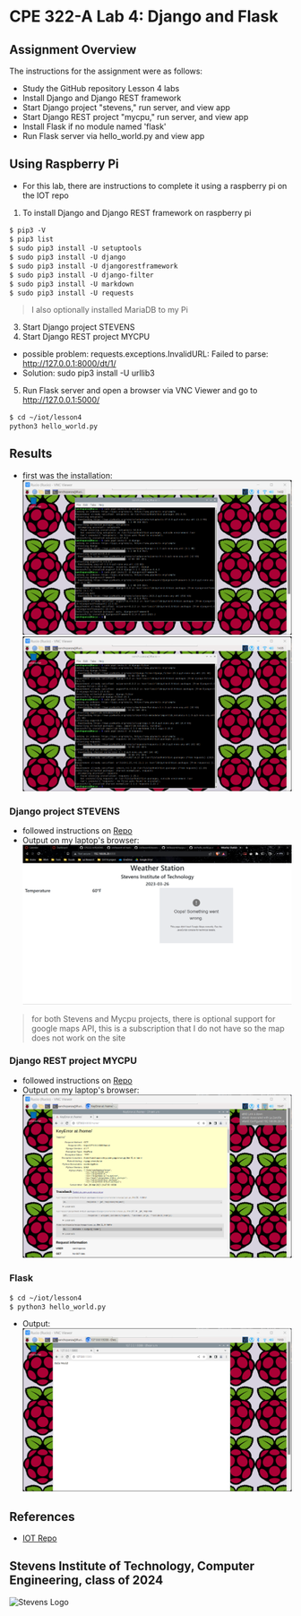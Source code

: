 # CPE 322-A Lab 4: Django and Flask

## Assignment Overview 
The instructions for the assignment were as follows:
* Study the GitHub repository Lesson 4 labs
* Install Django and Django REST framework
* Start Django project "stevens," run server, and view app
* Start Django REST project "mycpu," run server, and view app
* Install Flask if no module named 'flask'
* Run Flask server via hello_world.py and view app

## Using Raspberry Pi 
* For this lab, there are instructions to complete it using a raspberry pi on the IOT repo
1. To install Django and Django REST framework on raspberry pi
~~~
$ pip3 -V
$ pip3 list
$ sudo pip3 install -U setuptools
$ sudo pip3 install -U django
$ sudo pip3 install -U djangorestframework
$ sudo pip3 install -U django-filter
$ sudo pip3 install -U markdown
$ sudo pip3 install -U requests
~~~
> I also optionally installed MariaDB to my Pi

3. Start Django project STEVENS
4. Start Django REST project MYCPU
* possible problem: requests.exceptions.InvalidURL: Failed to parse: http://127.0.0.1:8000/dt/1/
* Solution: sudo pip3 install -U urllib3
5. Run Flask server and open a browser via VNC Viewer and go to http://127.0.0.1:5000/
~~~
$ cd ~/iot/lesson4
python3 hello_world.py
~~~

## Results
* first was the installation:
![intallation1](installation1.png)
![installation2](installation2.png)
### Django project STEVENS
* followed instructions on [Repo](https://github.com/kevinwlu/iot/tree/master/lesson4/stevens)
* Output on my laptop's browser:
![Stevens](stevensoutput.png)
>for both Stevens and Mycpu projects, there is optional support for google maps API, this is a subscription that I do not have so the map does not work on the site

### Django REST project MYCPU
* followed instructions on [Repo](https://github.com/kevinwlu/iot/tree/master/lesson4/mycpu)
* Output on my laptop's browser:
![mycpu](mycpuoutput.png)

### Flask
~~~
$ cd ~/iot/lesson4
$ python3 hello_world.py
~~~
* Output:
![flask](flask.png)

## References
* [IOT Repo](https://github.com/kevinwlu/iot)

## Stevens Institute of Technology, Computer Engineering, class of 2024
![Stevens Logo](https://web.stevens.edu/news/newspoints/brand-logos/2020/Circular/Stevens-Circular-Logo-2020_RED.png)

